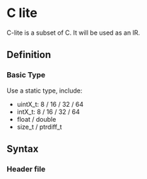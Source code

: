 # C lite

C-lite is a subset of C. It will be used as an IR.

## Definition

### Basic Type

Use a static type, include:

 

- uintX_t: 8 / 16 / 32 / 64
- intX_t: 8 / 16 / 32 / 64
- float / double
- size_t / ptrdiff_t


## Syntax

### Header file



